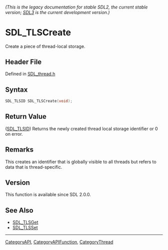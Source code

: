 ###### (This is the legacy documentation for stable SDL2, the current stable version; [SDL3](https://wiki.libsdl.org/SDL3/) is the current development version.)
# SDL_TLSCreate

Create a piece of thread-local storage.

## Header File

Defined in [SDL_thread.h](https://github.com/libsdl-org/SDL/blob/SDL2/include/SDL_thread.h)

## Syntax

```c
SDL_TLSID SDL_TLSCreate(void);
```

## Return Value

([SDL_TLSID](SDL_TLSID)) Returns the newly created thread local storage
identifier or 0 on error.

## Remarks

This creates an identifier that is globally visible to all threads but
refers to data that is thread-specific.

## Version

This function is available since SDL 2.0.0.

## See Also

- [SDL_TLSGet](SDL_TLSGet)
- [SDL_TLSSet](SDL_TLSSet)

----
[CategoryAPI](CategoryAPI), [CategoryAPIFunction](CategoryAPIFunction), [CategoryThread](CategoryThread)


